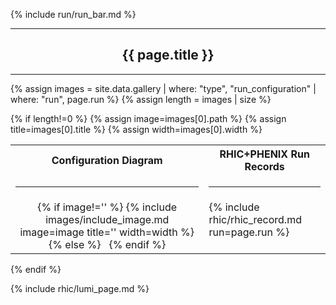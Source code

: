 {% include run/run_bar.md %}
<hr/>
<center><h2>{{ page.title }}</h2></center>
<hr/>

{% assign images = site.data.gallery | where: "type", "run_configuration" | where: "run", page.run %}
{% assign length = images | size %}

{% if length!=0 %}
{% assign image=images[0].path %}
{% assign title=images[0].title %}
{% assign width=images[0].width %}


<table width="110%">
<tr><th style="text-align:center">Configuration Diagram</th><th style="text-align:center">RHIC+PHENIX Run Records</th></tr>
<tr>
<td><hr/></td><td><hr/></td>
</tr>

<tr>

<td style="text-align:center">
{% if image!='' %}
{% include images/include_image.md image=image title='' width=width %}
{% else %}
&nbsp;
{% endif %}
</td>

<td valign="top">
{% include rhic/rhic_record.md run=page.run %}
</td>

</tr>

</table>

{% endif %}

{% include rhic/lumi_page.md %}
